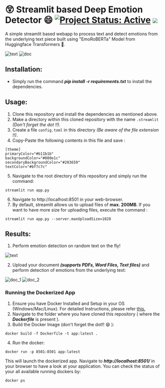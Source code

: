 # 😲 Streamlit based Deep Emotion Detector 😄 [![Project Status: Active](https://www.repostatus.org/badges/latest/active.svg)](https://www.repostatus.org/#active) [![](https://img.shields.io/badge/Prateek-Ralhan-brightgreen.svg?colorB=ff0000)](https://prateekralhan.github.io/)
A simple streamlit based webapp to process text and detect emotions from the underlying text piece built using "EmoRoBERTa" Model from Huggingface Transformers 🤗.

![text](https://user-images.githubusercontent.com/29462447/156898269-e6154cda-4e4c-4113-96c6-dc7fcd25dbf9.gif)
![doc](https://user-images.githubusercontent.com/29462447/156898267-8b33d311-6d11-47f7-8638-c213b9cd30fc.gif)

## Installation:
* Simply run the command ***pip install -r requirements.txt*** to install the dependencies.

## Usage:
1. Clone this repository and install the dependencies as mentioned above.
2. Make a directory within this cloned repository with the name `.streamlit` *(Don't forget the dot !!)*.
3. Create a file `config.toml` in this directory *(Be aware of the file extension !!)*.
4. Copy-Paste the following contents in this file and save :
```
[theme]
primaryColor="#b11b1b"
backgroundColor="#080e1c"
secondaryBackgroundColor="#203659"
textColor="#bf7c7c"
```
5. Navigate to the root directory of this repository and simply run the command: 
```
streamlit run app.py
```
6. Navigate to http://localhost:8501 in your web-browser.
7. By default, streamlit allows us to upload files of **max. 200MB**. If you want to have more size for uploading files, execute the command :
```
streamlit run app.py --server.maxUploadSize=1028
```

## Results:
1. Perform emotion detection on random text on the fly!

![text](https://user-images.githubusercontent.com/29462447/156898275-e5ec4c14-845c-4311-9396-b4703537c2ad.png)

2. Upload your document ***(supports PDFs, Word Files, Text files)*** and perform detection of emotions from the underlying text:

![doc_1](https://user-images.githubusercontent.com/29462447/156898297-8dbc6a3a-f6ab-472b-929e-ab6cbcd9bdb8.png)
![doc_2](https://user-images.githubusercontent.com/29462447/156898300-dbc20937-c34b-4fd5-9bfe-2b010e83e6f6.png)


### Running the Dockerized App
1. Ensure you have Docker Installed and Setup in your OS (Windows/Mac/Linux). For detailed Instructions, please refer [this.](https://docs.docker.com/engine/install/)
2. Navigate to the folder where you have cloned this repository ( where the ***Dockerfile*** is present ).
3. Build the Docker Image (don't forget the dot!! :smile: ): 
```
docker build -f Dockerfile -t app:latest .
```
4. Run the docker:
```
docker run -p 8501:8501 app:latest
```

This will launch the dockerized app. Navigate to ***http://localhost:8501/*** in your browser to have a look at your application. You can check the status of your all available running dockers by:
```
docker ps
```
